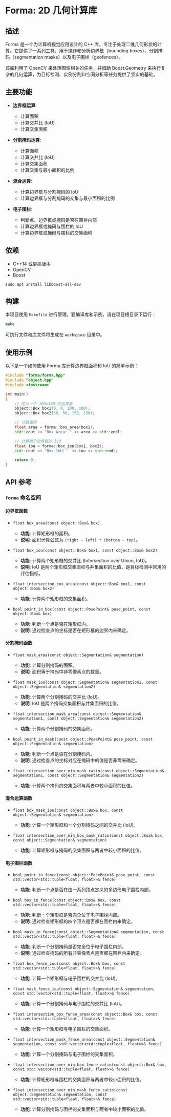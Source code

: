 # Forma: 2D 几何计算库

## 描述

Forma 是一个为计算机视觉应用设计的 C++ 库，专注于处理二维几何形状的计算。它提供了一系列工具，用于操作和分析边界框（bounding boxes）、分割掩码（segmentation masks）以及电子围栏（geofences）。

该库利用了 OpenCV 来处理图像相关的任务，并借助 Boost.Geometry 来执行复杂的几何运算，为目标检测、实例分割和空间分析等任务提供了坚实的基础。

## 主要功能

- **边界框运算**:
  - 计算面积
  - 计算交并比 (IoU)
  - 计算交集面积

- **分割掩码运算**:
  - 计算面积
  - 计算交并比 (IoU)
  - 计算交集面积
  - 计算交集与最小面积的比例

- **混合运算**:
  - 计算边界框与分割掩码的 IoU
  - 计算边界框与分割掩码的交集与最小面积的比例

- **电子围栏**:
  - 判断点、边界框或掩码是否在围栏内部
  - 计算边界框或掩码与围栏的 IoU
  - 计算边界框或掩码与围栏的交集面积

## 依赖

- C++14 或更高版本
- OpenCV
- Boost
```
sudo apt install libboost-all-dev
```

## 构建

本项目使用 `Makefile` 进行管理。要编译库和示例，请在项目根目录下运行：

```bash
make
```

可执行文件和库文件将生成在 `workspace` 目录中。

## 使用示例

以下是一个如何使用 Forma 库计算边界框面积和 IoU 的简单示例：

```cpp
#include "forma/forma.hpp"
#include "object.hpp"
#include <iostream>

int main()
{
    // 定义一个 100x100 的边界框
    object::Box box1(0, 0, 100, 100);
    object::Box box2(50, 50, 150, 150);

    // 计算面积
    float area = forma::box_area(box1);
    std::cout << "Box Area: " << area << std::endl;

    // 计算两个边界框的 IoU
    float iou = forma::box_iou(box1, box2);
    std::cout << "Box IoU: " << iou << std::endl;

    return 0;
}
```

## API 参考

### `forma` 命名空间

#### 边界框函数

- `float box_area(const object::Box& box)`
  - **功能**: 计算矩形框的面积。
  - **说明**: 面积计算公式为 `(right - left) * (bottom - top)`。

- `float box_iou(const object::Box& box1, const object::Box& box2)`
  - **功能**: 计算两个矩形框的交并比 (Intersection over Union, IoU)。
  - **说明**: IoU 是两个矩形框交集面积与并集面积的比值，是目标检测中常用的评估指标。

- `float intersection_box_area(const object::Box& box1, const object::Box& box2)`
  - **功能**: 计算两个矩形框的交集面积。

- `bool point_in_box(const object::PosePoint& pose_point, const object::Box& box)`
  - **功能**: 判断一个点是否在矩形框内。
  - **说明**: 通过检查点的坐标是否在矩形框的边界内来确定。

#### 分割掩码函数

- `float mask_area(const object::Segmentation& segmentation)`
  - **功能**: 计算分割掩码的面积。
  - **说明**: 面积等于掩码中非零像素点的数量。

- `float mask_iou(const object::Segmentation& segmentation1, const object::Segmentation& segmentation2)`
  - **功能**: 计算两个分割掩码的交并比 (IoU)。
  - **说明**: IoU 是两个掩码交集面积与并集面积的比值。

- `float intersection_mask_area(const object::Segmentation& segmentation1, const object::Segmentation& segmentation2)`
  - **功能**: 计算两个分割掩码的交集面积。

- `bool point_in_mask(const object::PosePoint& pose_point, const object::Segmentation& segmentation)`
  - **功能**: 判断一个点是否在分割掩码内。
  - **说明**: 通过检查点的坐标对应在掩码中的值是否非零来确定。

- `float intersection_over_min_mask_ratio(const object::Segmentation& segmentation1, const object::Segmentation& segmentation2)`
  - **功能**: 计算两个掩码的交集面积与两者中较小面积的比值。

#### 混合运算函数

- `float box_mask_iou(const object::Box& box, const object::Segmentation& segmentation)`
  - **功能**: 计算一个矩形框和一个分割掩码之间的交并比 (IoU)。

- `float intersection_over_min_box_mask_ratio(const object::Box& box, const object::Segmentation& segmentation)`
  - **功能**: 计算矩形框与掩码的交集面积与两者中较小面积的比值。

#### 电子围栏函数

- `bool point_in_fence(const object::PosePoint& pose_point, const std::vector<std::tuple<float, float>>& fence)`
  - **功能**: 判断一个点是否在由一系列顶点定义的多边形电子围栏内部。

- `bool box_in_fence(const object::Box& box, const std::vector<std::tuple<float, float>>& fence)`
  - **功能**: 判断一个矩形框是否完全位于电子围栏内部。
  - **说明**: 通过检查矩形框的四个顶点是否都在围栏内来确定。

- `bool mask_in_fence(const object::Segmentation& segmentation, const std::vector<std::tuple<float, float>>& fence)`
  - **功能**: 判断一个分割掩码是否完全位于电子围栏内部。
  - **说明**: 通过检查掩码的所有非零像素点是否都在围栏内来确定。

- `float box_fence_iou(const object::Box& box, const std::vector<std::tuple<float, float>>& fence)`
  - **功能**: 计算一个矩形框与电子围栏的交并比 (IoU)。

- `float mask_fence_iou(const object::Segmentation& segmentation, const std::vector<std::tuple<float, float>>& fence)`
  - **功能**: 计算一个分割掩码与电子围栏的交并比 (IoU)。

- `float intersection_box_fence_area(const object::Box& box, const std::vector<std::tuple<float, float>>& fence)`
  - **功能**: 计算一个矩形框与电子围栏的交集面积。

- `float intersection_mask_fence_area(const object::Segmentation& segmentation, const std::vector<std::tuple<float, float>>& fence)`
  - **功能**: 计算一个分割掩码与电子围栏的交集面积。

- `float intersection_over_min_box_fence_ratio(const object::Box& box, const std::vector<std::tuple<float, float>>& fence)`
  - **功能**: 计算矩形框与围栏的交集面积与两者中较小面积的比值。

- `float intersection_over_min_mask_fence_ratio(const object::Segmentation& segmentation, const std::vector<std::tuple<float, float>>& fence)`
  - **功能**: 计算分割掩码与围栏的交集面积与两者中较小面积的比值。
